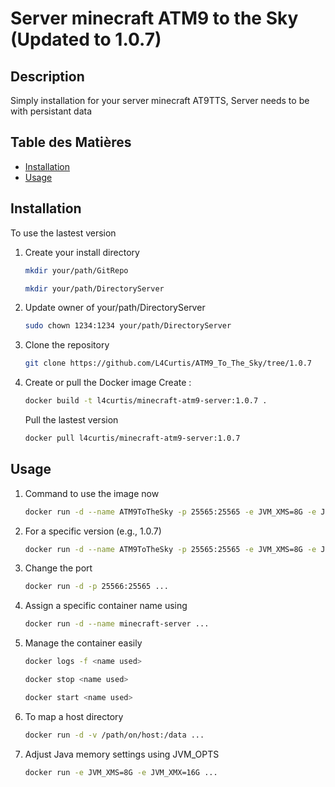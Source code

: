 # Server minecraft ATM9 to the Sky (Updated to 1.0.7)

## Description

Simply installation for your server minecraft AT9TTS,
Server needs to be with persistant data

## Table des Matières

- [Installation](#installation)
- [Usage](#usage)

## Installation

To use the lastest version

1. Create your install directory
   ```bash
   mkdir your/path/GitRepo
   ```
   ```bash
   mkdir your/path/DirectoryServer
   ```
2. Update owner of your/path/DirectoryServer
   ```bash
   sudo chown 1234:1234 your/path/DirectoryServer
   ```
3. Clone the repository
   ```bash
   git clone https://github.com/L4Curtis/ATM9_To_The_Sky/tree/1.0.7
   ```
4. Create or pull the Docker image
   Create :
   ```bash
   docker build -t l4curtis/minecraft-atm9-server:1.0.7 .
   ```
   Pull the lastest version
   ```bash
   docker pull l4curtis/minecraft-atm9-server:1.0.7
   ```

## Usage

1. Command to use the image now
   ```bash
   docker run -d --name ATM9ToTheSky -p 25565:25565 -e JVM_XMS=8G -e JVM_XMX=16G -e MOTD="ATM9 To The Sky" l4curtis/minecraft-atm9-server:1.0.7
   ```
2. For a specific version (e.g., 1.0.7)
   ```bash
   docker run -d --name ATM9ToTheSky -p 25565:25565 -e JVM_XMS=8G -e JVM_XMX=16G -e MOTD="ATM9 To The Sky" l4curtis/minecraft-atm9-server:1.0.7
   ```
3. Change the port
   ```bash
   docker run -d -p 25566:25565 ...
   ```
4. Assign a specific container name using
   ```bash
   docker run -d --name minecraft-server ...
   ```
5. Manage the container easily
   ```bash
   docker logs -f <name used>
   ```
   ```bash
   docker stop <name used>
   ```
   ```bash
   docker start <name used>
   ```
6. To map a host directory
   ```bash
   docker run -d -v /path/on/host:/data ...
   ```
7. Adjust Java memory settings using JVM_OPTS
   ```bash
   docker run -e JVM_XMS=8G -e JVM_XMX=16G ...
   ```
